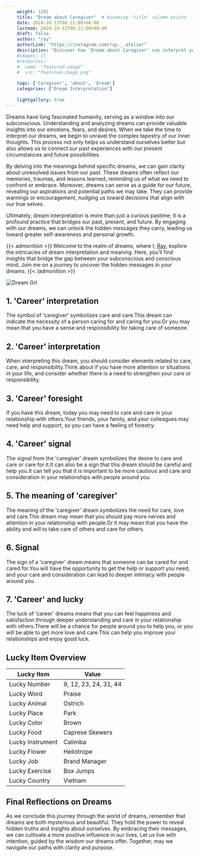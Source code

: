 ```yaml
---
    weight: 1201
    title: "Dream about Caregiver"  # Assuming 'title' column exists
    date: 2024-10-13T08:21:00+08:00
    lastmod: 2024-10-13T08:21:00+08:00
    draft: false
    author: "ray"
    authorLink: "https://instagram.com/ray._.atelier"
    description: "Discover how 'Dream about Caregiver' can interpret your future and uncover its significant meanings in your life."
    #images: []
    #resources:
    #- name: "featured-image"
    #  src: "featured-image.png"
    
    tags: ['Caregiver', 'about', 'Dream']
    categories: ["Dream Interpretation"]
    
    lightgallery: true
---
```

    
Dreams have long fascinated humanity, serving as a window into our subconscious. Understanding and analyzing dreams can provide valuable insights into our emotions, fears, and desires. When we take the time to interpret our dreams, we begin to unravel the complex tapestry of our inner thoughts. This process not only helps us understand ourselves better but also allows us to connect our past experiences with our present circumstances and future possibilities.

By delving into the meanings behind specific dreams, we can gain clarity about unresolved issues from our past. These dreams often reflect our memories, traumas, and lessons learned, reminding us of what we need to confront or embrace. Moreover, dreams can serve as a guide for our future, revealing our aspirations and potential paths we may take. They can provide warnings or encouragement, nudging us toward decisions that align with our true selves.

Ultimately, dream interpretation is more than just a curious pastime; it is a profound practice that bridges our past, present, and future. By engaging with our dreams, we can unlock the hidden messages they carry, leading us toward greater self-awareness and personal growth.

{{< admonition >}}
Welcome to the realm of dreams, where I, [Ray](https://instagram.com/ray._.atelier), explore the intricacies of dream interpretation and meaning. Here, you’ll find insights that bridge the gap between your subconscious and conscious mind. Join me on a journey to uncover the hidden messages in your dreams.
{{< /admonition >}}

![Dream Grl](https://cdn.pixabay.com/photo/2017/11/02/03/35/gothic-2910057_1280.jpg "Dream Grl")

## 1. 'Career' interpretation
The symbol of 'caregiver' symbolizes care and care.This dream can indicate the necessity of a person caring for and caring for you.Or you may mean that you have a sense and responsibility for taking care of someone.

## 2. 'Career' interpretation
When interpreting this dream, you should consider elements related to care, care, and responsibility.Think about if you have more attention or situations in your life, and consider whether there is a need to strengthen your care or responsibility.

## 3. 'Career' foresight
If you have this dream, today you may need to care and care in your relationship with others.Your friends, your family, and your colleagues may need help and support, so you can have a feeling of forestry.

## 4. 'Career' signal
The signal from the 'caregiver' dream symbolizes the desire to care and care or care for it.It can also be a sign that this dream should be careful and help you.It can tell you that it is important to be more cautious and care and consideration in your relationships with people around you.

## 5. The meaning of 'caregiver'
The meaning of the 'caregiver' dream symbolizes the need for care, love and care.This dream may mean that you should pay more nerves and attention in your relationship with people.Or it may mean that you have the ability and will to take care of others and care for others.

## 6. Signal
The sign of a 'caregiver' dream means that someone can be cared for and cared for.You will have the opportunity to get the help or support you need, and your care and consideration can lead to deeper intimacy with people around you.

## 7. 'Career' and lucky
The luck of 'career' dreams means that you can feel happiness and satisfaction through deeper understanding and care in your relationship with others.There will be a chance for people around you to help you, or you will be able to get more love and care.This can help you improve your relationships and enjoy good luck.

## Lucky Item Overview
| Lucky Item          | Value              |
|---------------|--------------------|
| Lucky Number        | 9, 12, 23, 24, 31, 44  |
| Lucky Word          | Praise |
| Lucky Animal        | Ostrich |
| Lucky Place         | Park     |
| Lucky Color         | Brown     |
| Lucky Food          | Caprese Skewers      |
| Lucky Instrument    | Calimba |
| Lucky Flower        | Heliotrope    |
| Lucky Job           | Brand Manager       |
| Lucky Exercise      | Box Jumps  |
| Lucky Country       | Vietnam    |


##  Final Reflections on Dreams

As we conclude this journey through the world of dreams, remember that dreams are both mysterious and beautiful. They hold the power to reveal hidden truths and insights about ourselves. By embracing their messages, we can cultivate a more positive influence in our lives. Let us live with intention, guided by the wisdom our dreams offer. Together, may we navigate our paths with clarity and purpose.
